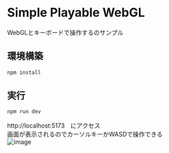 Simple Playable WebGL
=====


WebGLとキーボードで操作するのサンプル


環境構築
-----
```sh
npm install
```

実行
-----
```sh
npm run dev
```

http://localhost:5173　にアクセス  
画面が表示されるのでカーソルキーかWASDで操作できる  
![image](https://github.com/aofusa/simple-playable-webgl/assets/18138131/dd4ee3ab-a1fa-40b3-91ad-8f8d08fa9e83)


